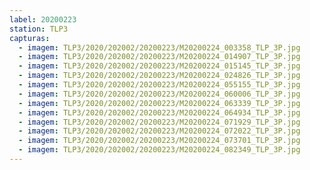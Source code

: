 ```yaml
---
label: 20200223
station: TLP3
capturas:
  - imagem: TLP3/2020/202002/20200223/M20200224_003358_TLP_3P.jpg
  - imagem: TLP3/2020/202002/20200223/M20200224_014907_TLP_3P.jpg
  - imagem: TLP3/2020/202002/20200223/M20200224_015145_TLP_3P.jpg
  - imagem: TLP3/2020/202002/20200223/M20200224_024826_TLP_3P.jpg
  - imagem: TLP3/2020/202002/20200223/M20200224_055155_TLP_3P.jpg
  - imagem: TLP3/2020/202002/20200223/M20200224_060006_TLP_3P.jpg
  - imagem: TLP3/2020/202002/20200223/M20200224_063339_TLP_3P.jpg
  - imagem: TLP3/2020/202002/20200223/M20200224_064934_TLP_3P.jpg
  - imagem: TLP3/2020/202002/20200223/M20200224_071929_TLP_3P.jpg
  - imagem: TLP3/2020/202002/20200223/M20200224_072022_TLP_3P.jpg
  - imagem: TLP3/2020/202002/20200223/M20200224_073701_TLP_3P.jpg
  - imagem: TLP3/2020/202002/20200223/M20200224_082349_TLP_3P.jpg
---
```

